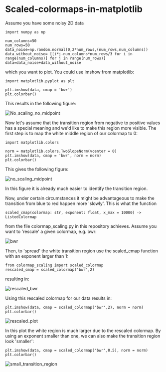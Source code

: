 # Scaled-colormaps-in-matplotlib

Assume you have some noisy 2D data

```
import numpy as np

num_columns=50
num_rows=50
data_noise=np.random.normal(0,2*num_rows,(num_rows,num_columns))
data_without_noise= [[i*j-num_columns*num_rows/3 for i in range(num_columns)] for j in range(num_rows)] 
data=data_noise+data_without_noise
```

which you want to plot. You could use imshow from matplotlib:

```
import matplotlib.pyplot as plt

plt.imshow(data, cmap = 'bwr')
plt.colorbar()
```
This results in the following figure:

![No_scaling_no_midpoint](https://user-images.githubusercontent.com/37422619/121489621-8ebe0680-c9d4-11eb-8854-37ba9a33aff3.png)

Now let's assume that the transition region from negative to positive values has a special meaning and we'd like to make this region more visible. The first step is to map the white middle region of our colormap to 0:

```
import matplotlib.colors

norm = matplotlib.colors.TwoSlopeNorm(vcenter = 0)
plt.imshow(data, cmap = 'bwr', norm = norm)
plt.colorbar()
```
This gives the following figure:

![no_scaling_midpoint](https://user-images.githubusercontent.com/37422619/121490771-a47ffb80-c9d5-11eb-8fb2-8fa5ae0c4da9.png)

In this figure it is already much easier to identify the transition region. 

Now, under certain circumstances it might be advantageous to make the transition from blue to red happen more 'slowly'. This is what the function 

```
scaled_cmap(colormap: str, exponent: float, x_max = 10000) -> ListedColormap
```
from the file colormap_scaling.py in this repository achieves. Assume you want to 'rescale' a given colormap, e.g. bwr:

![bwr](https://user-images.githubusercontent.com/37422619/121492123-e493ae00-c9d6-11eb-9553-809d06a990b6.png)

Then, to 'spread' the white transition region use the scaled_cmap function with an exponent larger than 1:

```
from colormap_scaling import scaled_colormap
rescaled_cmap = scaled_colormap('bwr',2)
```
resulting in:

![rescaled_bwr](https://user-images.githubusercontent.com/37422619/121492655-566bf780-c9d7-11eb-9b48-5cdf0aff115d.png)

Using this rescaled colormap for our data results in:

```
plt.imshow(data, cmap = scaled_colormap('bwr',2), norm = norm)
plt.colorbar()
```

![rescaled_plot](https://user-images.githubusercontent.com/37422619/121493023-b4004400-c9d7-11eb-9870-526d81300458.png)


In this plot the white region is much larger due to the rescaled colormap. By using an exponent smaller than one, we can also make the transition region look 'smaller':

```
plt.imshow(data, cmap = scaled_colormap('bwr',0.5), norm = norm)
plt.colorbar()
```

![small_transition_region](https://user-images.githubusercontent.com/37422619/121493288-f9bd0c80-c9d7-11eb-979a-60f886201cad.png)




